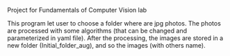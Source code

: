 Project for Fundamentals of Computer Vision lab

This program let user to choose a folder where are jpg photos. The photos are processed with some algorithms (that can be changed and parameterized in yaml file).
After the processing, the images are stored in a new folder (Initial_folder_aug), and so the images (with others name).

